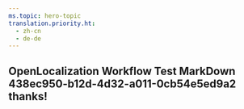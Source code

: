 ```yaml
---
ms.topic: hero-topic
translation.priority.ht: 
  - zh-cn
  - de-de
---
```

## OpenLocalization Workflow Test MarkDown 438ec950-b12d-4d32-a011-0cb54e5ed9a2 thanks!
